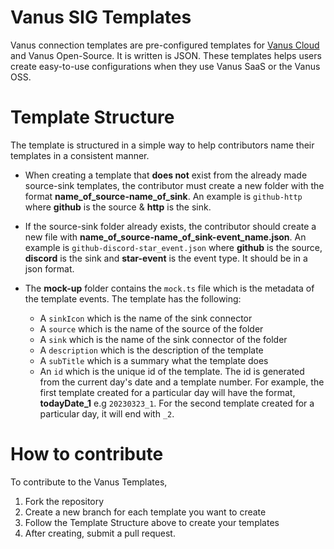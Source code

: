 # Vanus SIG Templates

Vanus connection templates are pre-configured templates for [Vanus Cloud](https://cloud.vanus.ai) and Vanus Open-Source. It is written is JSON. These templates helps users create easy-to-use configurations when they use Vanus SaaS or the Vanus OSS.

# Template Structure

The template is structured in a simple way to help contributors name their templates in a consistent manner.

- When creating a template that **does not** exist from the already made source-sink templates, the contributor must create a new folder with the format **name_of_source-name_of_sink**. An example is `github-http` where **github** is the source & **http** is the sink.

- If the source-sink folder already exists, the contributor should create a new file with **name_of_source-name_of_sink-event_name.json**. An example is `github-discord-star_event.json` where **github** is the source, **discord** is the sink and **star-event** is the event type. It should be in a json format.

- The **mock-up** folder contains the `mock.ts` file which is the metadata of the template events. The template has the following:
  - A `sinkIcon` which is the name of the sink connector
  - A `source` which is the name of the source of the folder
  - A `sink` which is the name of the sink connector of the folder
  - A `description` which is the description of the template
  - A `subTitle` which is a summary what the template does
  - An `id` which is the unique id of the template. The id is generated from the current day's date and a template number. For example, the first template created for a particular day will have the format, **todayDate_1** e.g `20230323_1`. For the second template created for a particular day, it will end with `_2`.

# How to contribute

To contribute to the Vanus Templates,

1. Fork the repository
2. Create a new branch for each template you want to create
3. Follow the Template Structure above to create your templates
4. After creating, submit a pull request.
